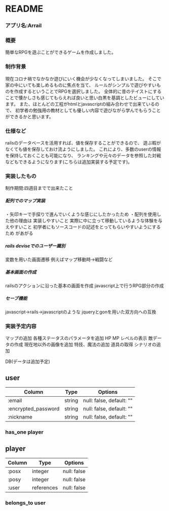 # README

### アプリ名:Arrail

### 概要
簡単なRPGを遊ぶことができるゲームを作成しました。

### 制作背景
現在コロナ禍でなかなか遊びにいく機会が少なくなってしまいました。
そこで家の中にいても楽しめるものに焦点を当て、
ルールがシンプルで遊びやすいものを作成するということでRPGを選択しました。
全体的に昔のテイストにすることで懐かしさも感じてもらえれば良いと思い白黒を基調としたビューにしています。
また、ほとんどの工程がhtmlとjavascriptの組み合わせで出来ているので、
初学者の勉強用の教材としても優しい内容で遊びながら学んでもらうことができるかと思います。

### 仕様など
railsのデータベースを活用すれば、値を保存することができるので、
遊ぶ暇がなくても値を保存しておけ流ようにしました。
これにより、多数のuserの情報を保持しておくことも可能になり、
ランキングや元々のデータを参照した対戦などもできるようになります(こちらは追加実装する予定です)。

### 実装したもの
制作期間:四週目までで出来たこと

##### 配列でのマップ実装
・矢印キーで手探りで進んでいくような感じにしたかったため
・配列を使用した他の理由は
 実装しやすいこと
 実際に中に立って移動しているような体験を与えやすいこと
 初学者にもソースコードの記述をとってもらいやすいようにするため があがる

##### rails deviseでのユーザー識別
変数を用いた画面遷移
例えばマップ移動時→戦闘など

##### 基本画面の作成
railsのアクションに沿った基本の画面を作成
javascript上で行うRPG部分の作成

##### セーブ機能
javascript→rails→javascriptのような
jqueryとgonを用いた双方向への互換

### 実装予定内容
マップの追加
各種ステータスのパラメータを追加
HP MP レベルの表示
敵データの作成
現在地以外の画像を追加
特技、魔法の追加
道具の取得
シナリオの追加

DB(データは追加予定)
## user
| Column             | Type   | Options                 |
| -------------------| -------| ------------------------|
| :email             | string | null: false, default: ""|
| :encrypted_password| string | null: false, default: ""|
| :nickname          | string | null: false, default: ""|

### has_one player

## player
| Column            | Type       | Options     |
| ------------------| -----------| ------------|
| :posx             | integer    | null: false |
| :posy             | integer    | null: false |
| :user             | references | null: false |

### belongs_to user
